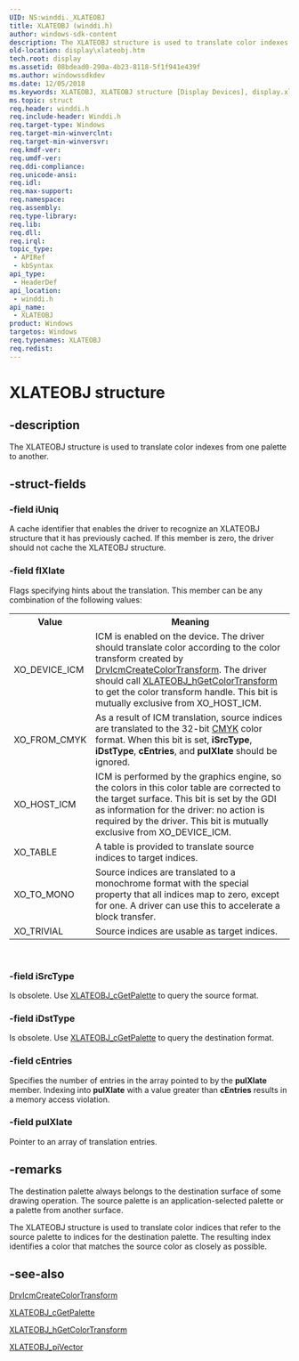 ```yaml
---
UID: NS:winddi._XLATEOBJ
title: XLATEOBJ (winddi.h)
author: windows-sdk-content
description: The XLATEOBJ structure is used to translate color indexes from one palette to another.
old-location: display\xlateobj.htm
tech.root: display
ms.assetid: 08bdead0-290a-4b23-8118-5f1f941e439f
ms.author: windowssdkdev
ms.date: 12/05/2018
ms.keywords: XLATEOBJ, XLATEOBJ structure [Display Devices], display.xlateobj, grstrcts_36b2a277-ceee-4ee5-9dd6-55088df73d85.xml, winddi/XLATEOBJ
ms.topic: struct
req.header: winddi.h
req.include-header: Winddi.h
req.target-type: Windows
req.target-min-winverclnt: 
req.target-min-winversvr: 
req.kmdf-ver: 
req.umdf-ver: 
req.ddi-compliance: 
req.unicode-ansi: 
req.idl: 
req.max-support: 
req.namespace: 
req.assembly: 
req.type-library: 
req.lib: 
req.dll: 
req.irql: 
topic_type:
 - APIRef
 - kbSyntax
api_type:
 - HeaderDef
api_location:
 - winddi.h
api_name:
 - XLATEOBJ
product: Windows
targetos: Windows
req.typenames: XLATEOBJ
req.redist: 
---
```


# XLATEOBJ structure


## -description


The XLATEOBJ structure is used to translate color indexes from one palette to another.


## -struct-fields




### -field iUniq

A cache identifier that enables the driver to recognize an XLATEOBJ structure that it has previously cached. If this member is zero, the driver should not cache the XLATEOBJ structure.


### -field flXlate

Flags specifying hints about the translation. This member can be any combination of the following values:

<table>
<tr>
<th>Value</th>
<th>Meaning</th>
</tr>
<tr>
<td>
XO_DEVICE_ICM

</td>
<td>
ICM is enabled on the device. The driver should translate color according to the color transform created by <a href="https://msdn.microsoft.com/a4fda665-ba26-4799-820d-c4d82a58d6fd">DrvIcmCreateColorTransform</a>. The driver should call <a href="https://msdn.microsoft.com/dd109ae8-c368-4e8a-bf25-405ed96484e3">XLATEOBJ_hGetColorTransform</a> to get the color transform handle. This bit is mutually exclusive from XO_HOST_ICM.

</td>
</tr>
<tr>
<td>
XO_FROM_CMYK

</td>
<td>
As a result of ICM translation, source indices are translated to the 32-bit <a href="https://msdn.microsoft.com/ac439eb8-b491-4215-877d-5ee177fbdb39">CMYK</a> color format. When this bit is set, <b>iSrcType</b>, <b>iDstType</b>, <b>cEntries</b>, and <b>pulXlate</b> should be ignored.

</td>
</tr>
<tr>
<td>
XO_HOST_ICM

</td>
<td>
ICM is performed by the graphics engine, so the colors in this color table are corrected to the target surface. This bit is set by the GDI as information for the driver: no action is required by the driver. This bit is mutually exclusive from XO_DEVICE_ICM.

</td>
</tr>
<tr>
<td>
XO_TABLE

</td>
<td>
A table is provided to translate source indices to target indices.

</td>
</tr>
<tr>
<td>
XO_TO_MONO

</td>
<td>
Source indices are translated to a monochrome format with the special property that all indices map to zero, except for one. A driver can use this to accelerate a block transfer.

</td>
</tr>
<tr>
<td>
XO_TRIVIAL

</td>
<td>
Source indices are usable as target indices.

</td>
</tr>
</table>
 


### -field iSrcType

Is obsolete. Use <a href="https://msdn.microsoft.com/eec6a5ec-398a-484f-b70f-e6baaedc6abd">XLATEOBJ_cGetPalette</a> to query the source format.


### -field iDstType

Is obsolete. Use <a href="https://msdn.microsoft.com/eec6a5ec-398a-484f-b70f-e6baaedc6abd">XLATEOBJ_cGetPalette</a> to query the destination format.


### -field cEntries

Specifies the number of entries in the array pointed to by the <b>pulXlate</b> member. Indexing into <b>pulXlate</b> with a value greater than <b>cEntries</b> results in a memory access violation.


### -field pulXlate

Pointer to an array of translation entries.


## -remarks



The destination palette always belongs to the destination surface of some drawing operation. The source palette is an application-selected palette or a palette from another surface.

The XLATEOBJ structure is used to translate color indices that refer to the source palette to indices for the destination palette. The resulting index identifies a color that matches the source color as closely as possible.




## -see-also




<a href="https://msdn.microsoft.com/a4fda665-ba26-4799-820d-c4d82a58d6fd">DrvIcmCreateColorTransform</a>



<a href="https://msdn.microsoft.com/eec6a5ec-398a-484f-b70f-e6baaedc6abd">XLATEOBJ_cGetPalette</a>



<a href="https://msdn.microsoft.com/dd109ae8-c368-4e8a-bf25-405ed96484e3">XLATEOBJ_hGetColorTransform</a>



<a href="https://msdn.microsoft.com/7dcfd280-26af-47ff-a5a6-50325e6471bc">XLATEOBJ_piVector</a>
 

 

